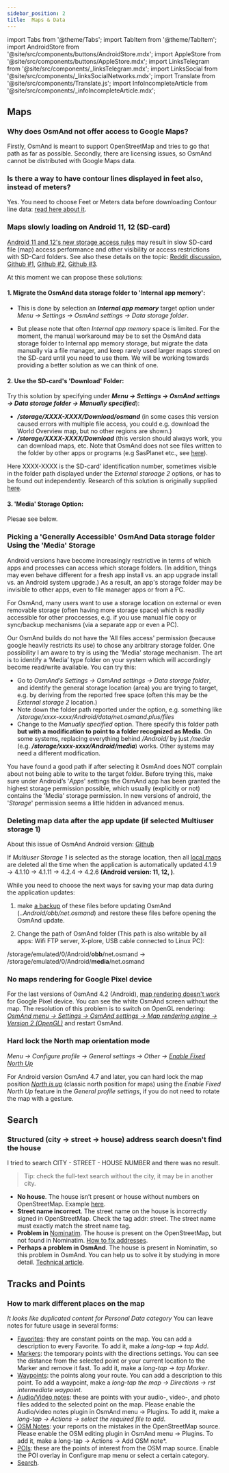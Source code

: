 ```yaml
---
sidebar_position: 2
title:  Maps & Data
---
```


import Tabs from '@theme/Tabs';
import TabItem from '@theme/TabItem';
import AndroidStore from '@site/src/components/buttons/AndroidStore.mdx';
import AppleStore from '@site/src/components/buttons/AppleStore.mdx';
import LinksTelegram from '@site/src/components/_linksTelegram.mdx';
import LinksSocial from '@site/src/components/_linksSocialNetworks.mdx';
import Translate from '@site/src/components/Translate.js';
import InfoIncompleteArticle from '@site/src/components/_infoIncompleteArticle.mdx';

<InfoIncompleteArticle/>

## Maps
### Why does OsmAnd not offer access to Google Maps?

Firstly, OsmAnd is meant to support OpenStreetMap and tries to go that path as far as possible. Secondly, there are licensing issues, so OsmAnd cannot be distributed with Google Maps data.

### Is there a way to have contour lines displayed in feet also, instead of meters?

Yes. You need to choose Feet or Meters data before downloading Contour line data: [read here about it](../../user/plugins/contour-lines.md#choose-meters-or-feet).

### Maps slowly loading on Android 11, 12 (SD-card)

[Android 11 and 12's new storage access rules](https://www.androidauthority.com/android-12-privacy-features-1225859/) may result in slow SD-card file (map) access performance and other visibility or access restrictions with SD-Card folders. See also these details on the topic: [Reddit discussion](https://www.reddit.com/r/androiddev/comments/kpn68k/android_11_very_slow_file_access_performance/), [Github #1](https://github.com/osmandapp/OsmAnd/issues/10453), [Github #2](https://github.com/osmandapp/OsmAnd/issues/12046), [Github #3](https://github.com/osmandapp/OsmAnd/issues/13943).

At this moment we can propose these solutions:

#### 1. Migrate the OsmAnd data storage folder to 'Internal app memory':

- This is done by selection an **_Internal app memory_** target option under _Menu → Settings → OsmAnd settings → Data storage folder_.

- But please note that often _Internal app memory_ space is limited. For the moment, the manual workaround may be to set the OsmAnd data storage folder to Internal app memory storage, but migrate the data manually via a file manager, and keep rarely used larger maps stored on the SD-card until you need to use them. We will be working towards providing a better solution as we can think of one.

#### 2. Use the SD-card's 'Download' Folder:

Try this solution by specifying under **_Menu → Settings → OsmAnd settings → Data storage folder → Manually specified_**):
   - **_/storage/XXXX-XXXX/Download/osmand_**   (in some cases this version caused errors with multiple file access, you could e.g. download the World Overview map, but no other regions are shown.)
   - **_/storage/XXXX-XXXX/Download_** (this version should always work, you can download maps, etc. Note that OsmAnd does not see files written to the folder by other apps or programs (e.g SasPlanet etc., see [here](../../technical/map-creation/create-offline-maps-yourself.md)).

Here XXXX-XXXX is the SD-card' identification number, sometimes visible in the folder path displayed under the _External staroage 2_ options, or has to be found out independently. Research of this solution is originally supplied [here](https://github.com/osmandapp/OsmAnd/issues/13254#issuecomment-984467744).

#### 3. 'Media' Storage Option:
Plesae see below.

### Picking a 'Generally Accessible' OsmAnd Data storage folder Using the 'Media' Storage

Android versions have become increasingly restrictive in terms of which apps and processes can access which storage folders. (In addition, things may even behave different for a fresh app install vs. an app upgrade install vs. an Android system upgrade.) As a result, an app's storage folder may be invisible to other apps, even to file manager apps or from a PC.

For OsmAnd, many users want to use a storage location on external or even removable storage (often having more storage space) which is readily accessible for other proccesses, e.g. if you use manual file copy or sync/backup mechanisms (via a separate app or even a PC).

Our OsmAnd builds do not have the 'All files access' permission (because google heavily restricts its use) to chose any arbitrary storage folder. One possibility I am aware to try is using the 'Media' storage mechanism. The art is to identify a ‘Media’ type folder on your system which will accordingly become read/write available. You can try this:
-	Go to _OsmAnd’s Settings → OsmAnd settings → Data storage folder_, and identify the general storage location (area) you are trying to target, e.g. by deriving from the reported free space (often this may be the _External storage 2_ location.)
-	Note down the folder path reported under the option, e.g. something like _/storage/xxxx-xxxx/Android/data/net.osmand.plus/files_
-	Change to the _Manually specified_ option. There specify this folder path **but with a modification to point to a folder recognized as Media**. On some systems, replacing everything behind _/Android/_ by just _/media_ (e.g. **_/storage/xxxx-xxxx/Android/media_**) works. Other systems may need a different modification.

You have found a good path if after selecting it OsmAnd does NOT complain about not being able to write to the target folder. Before trying this, make sure under Android’s '_Apps_' settings the OsmAnd app has been granted the highest storage permission possible, which usually (explicitly or not) contains the 'Media' storage permission. In new versions of android, the '_Storage_' permission seems a little hidden in advanced menus.

### Deleting map data after the app update (if selected Multiuser storage 1)

About this issue of OsmAnd Android version: [Github](https://github.com/osmandapp/OsmAnd/issues/13404)

If _Multiuser Storage 1_ is selected as the storage location, then all [local maps](../personal/maps.md#local-maps) are deleted  all the time when the application is automatically updated 4.1.9 → 4.1.10 → 4.1.11 → 4.2.4 → 4.2.6 **(Android version: 11, 12, )**. 

While you need to choose the next ways for saving your map data during the application updates:

1. make [a backup](../personal/import-export.md) of these files before updating OsmAnd (_..Android/obb/net.osmand_) and restore these files before opening the OsmAnd update.

2. Change the path of OsmAnd folder (This path is also writable by all apps: Wifi FTP server, X-plore, USB cable connected to Linux PC):

/storage/emulated/0/Android/**obb**/net.osmand → /storage/emulated/0/Android/**media**/net.osmand

### No maps rendering for Google Pixel device

For the last versions of OsmAnd 4.2 (Android), [map rendering doesn't work](https://github.com/osmandapp/OsmAnd/issues/15045) for Google Pixel device. You can see the white OsmAnd screen without the map.
The resolution of this problem is to switch on OpenGL rendering:
_[OsmAnd menu → Settings → OsmAnd settings → Map rendering engine → Version 2 (OpenGL)](../personal/global-settings.md#map-rendering-engine)_ and restart OsmAnd.


### Hard lock the North map orientation mode

*Menu → Configure profile → General settings → Other → [Enable Fixed North Up](../personal/profiles.md#other)*  

For Android version OsmAnd 4.7 and later, you can hard lock the map position [*North is up*](../map/interact-with-map.md#map-orientation-modes) (classic north position for maps) using the *Enable Fixed North Up* feature in the *General profile settings*, if you do not need to rotate the map with a gesture.


## Search
### Structured (city &#8594; street &#8594; house) address search doesn't find the house

I tried to search CITY - STREET - HOUSE NUMBER and there was no result. 
>Tip: check the full-text search without the city, it may be in another city.

- **No house**. The house isn’t present or house without numbers on OpenStreetMap. Example [here](https://www.openstreetmap.org/#map=19/33.91937/-118.24357).
- **Street name incorrect**. The street name on the house is incorrectly signed in OpenStreetMap. Check the tag addr: street. The street name must exactly match the street name tag.
- **Problem in** [Nominatim](https://www.openstreetmap.org/#map=19/33.91937/-118.24357). The house is present on the OpenStreetMap, but not found in Nominatim. [How to fix addresses](https://wiki.openstreetmap.org/wiki/Addresses).
- **Perhaps a problem in OsmAnd**. The house is present in Nominatim, so this problem in OsmAnd. You can help us to solve it by studying in more detail. [Technical article](../../technical/algorithms/trace-address-search-issues.md).


## Tracks and Points
### How to mark different places on the map
*It looks like duplicated content for Personal Data category*
You can leave notes for future usage in several forms:

-   [Favorites](../personal/favorites.md): they are constant points on the map. You can add a description to every Favorite. To add it, make a *long-tap  →  tap Add*.
-   [Markers](../personal/markers.md): the temporary points with the directions settings. You can see the distance from the selected point or your current location to the Marker and remove it fast. To add it, make a *long-tap  →  tap Marker*.
-   [Waypoints](../personal/tracks/index.md): the points along your route. You can add a description to this point. To add a waypoint, make a *long-tap the map  →  Directions  →  rst intermediate waypoint*.
-   [Audio/Video notes](../plugins/audio-video-notes.md): these are points with your audio-, video-, and photo files added to the selected point on the map. Please enable the Audio/video notes plugin in OsmAnd menu  →  Plugins. To add it, make a *long-tap  →  Actions  →  select the required file to add*.
-   [OSM Notes](https://www.facebook.com/watch/?v=673312246195291): your reports on the mistakes in the OpenStreetMap source. Please enable the OSM editing plugin in OsmAnd menu  →  Plugins. To add it, make a *l*ong-tap  →  Actions  →  Add OSM note*.
-   [POIs](../search/index.md): these are the points of interest from the OSM map source. Enable the POI overlay in Configure map menu or select a certain category.
-   [Search](../search/index.md).

